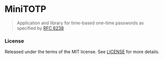 # MiniTOTP
> Application and library for time-based one-time passwords as
> specified by [RFC 6238](https://tools.ietf.org/html/rfc6238)

### License

Released under the terms of the MIT license.
See [LICENSE](LICENSE) for more details.
